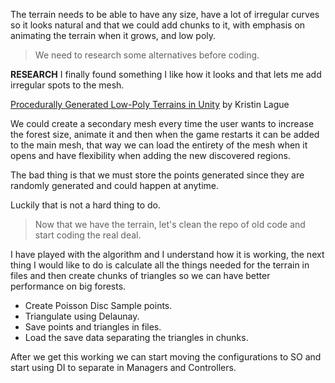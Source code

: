 The terrain needs to be able to have any size, have a lot of irregular curves so it looks natural and that we could add chunks to it, with emphasis on animating the terrain when it grows, and low poly.

> We need to research some alternatives before coding.

**RESEARCH**
I finally found something I like how it looks and that lets me add irregular spots to the mesh.

[Procedurally Generated Low-Poly Terrains in Unity](https://www.youtube.com/watch?v=sRn8TL3EKDU) by Kristin Lague

 We could create a secondary mesh every time the user wants to increase the forest size, animate it and then when the game restarts it can be added to the main mesh, that way we can load the entirety of the mesh when it opens and have flexibility when adding the new discovered regions.

The bad thing is that we must store the points generated since they are randomly generated and could happen at anytime.

Luckily that is not a hard thing to do.

> Now that we have the terrain, let's clean the repo of old code and start coding the real deal.

I have played with the algorithm and I understand how it is working, the next thing I would like to do is calculate all the things needed for the terrain in files and then create chunks of triangles so we can have better performance on big forests.

- Create Poisson Disc Sample points.
- Triangulate using Delaunay.
- Save points and triangles in files.
- Load the save data separating the triangles in chunks.

After we get this working we can start moving the configurations to SO and start using DI to separate in Managers and Controllers.